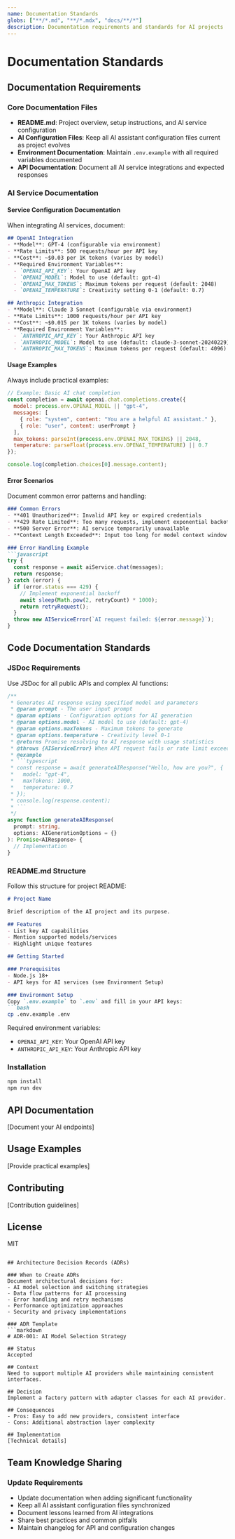 ```yaml
---
name: Documentation Standards
globs: ["**/*.md", "**/*.mdx", "docs/**/*"]
description: Documentation requirements and standards for AI projects
---
```


# Documentation Standards

## Documentation Requirements

### Core Documentation Files
- **README.md**: Project overview, setup instructions, and AI service configuration
- **AI Configuration Files**: Keep all AI assistant configuration files current as project evolves
- **Environment Documentation**: Maintain `.env.example` with all required variables documented
- **API Documentation**: Document all AI service integrations and expected responses

### AI Service Documentation

#### Service Configuration Documentation
When integrating AI services, document:

```markdown
## OpenAI Integration
- **Model**: GPT-4 (configurable via environment)
- **Rate Limits**: 500 requests/hour per API key
- **Cost**: ~$0.03 per 1K tokens (varies by model)
- **Required Environment Variables**:
  - `OPENAI_API_KEY`: Your OpenAI API key
  - `OPENAI_MODEL`: Model to use (default: gpt-4)
  - `OPENAI_MAX_TOKENS`: Maximum tokens per request (default: 2048)
  - `OPENAI_TEMPERATURE`: Creativity setting 0-1 (default: 0.7)

## Anthropic Integration  
- **Model**: Claude 3 Sonnet (configurable via environment)
- **Rate Limits**: 1000 requests/hour per API key
- **Cost**: ~$0.015 per 1K tokens (varies by model)
- **Required Environment Variables**:
  - `ANTHROPIC_API_KEY`: Your Anthropic API key
  - `ANTHROPIC_MODEL`: Model to use (default: claude-3-sonnet-20240229)
  - `ANTHROPIC_MAX_TOKENS`: Maximum tokens per request (default: 4096)
```

#### Usage Examples
Always include practical examples:

```javascript
// Example: Basic AI chat completion
const completion = await openai.chat.completions.create({
  model: process.env.OPENAI_MODEL || "gpt-4",
  messages: [
    { role: "system", content: "You are a helpful AI assistant." },
    { role: "user", content: userPrompt }
  ],
  max_tokens: parseInt(process.env.OPENAI_MAX_TOKENS) || 2048,
  temperature: parseFloat(process.env.OPENAI_TEMPERATURE) || 0.7
});

console.log(completion.choices[0].message.content);
```

#### Error Scenarios
Document common error patterns and handling:

```markdown
### Common Errors
- **401 Unauthorized**: Invalid API key or expired credentials
- **429 Rate Limited**: Too many requests, implement exponential backoff
- **500 Server Error**: AI service temporarily unavailable
- **Context Length Exceeded**: Input too long for model context window

### Error Handling Example
```javascript
try {
  const response = await aiService.chat(messages);
  return response;
} catch (error) {
  if (error.status === 429) {
    // Implement exponential backoff
    await sleep(Math.pow(2, retryCount) * 1000);
    return retryRequest();
  }
  throw new AIServiceError(`AI request failed: ${error.message}`);
}
```

## Code Documentation Standards

### JSDoc Requirements
Use JSDoc for all public APIs and complex AI functions:

```typescript
/**
 * Generates AI response using specified model and parameters
 * @param prompt - The user input prompt
 * @param options - Configuration options for AI generation
 * @param options.model - AI model to use (default: gpt-4)
 * @param options.maxTokens - Maximum tokens to generate
 * @param options.temperature - Creativity level 0-1
 * @returns Promise resolving to AI response with usage statistics
 * @throws {AIServiceError} When API request fails or rate limit exceeded
 * @example
 * ```typescript
 * const response = await generateAIResponse("Hello, how are you?", {
 *   model: "gpt-4",
 *   maxTokens: 1000,
 *   temperature: 0.7
 * });
 * console.log(response.content);
 * ```
 */
async function generateAIResponse(
  prompt: string,
  options: AIGenerationOptions = {}
): Promise<AIResponse> {
  // Implementation
}
```

### README.md Structure
Follow this structure for project README:

```markdown
# Project Name

Brief description of the AI project and its purpose.

## Features
- List key AI capabilities
- Mention supported models/services
- Highlight unique features

## Getting Started

### Prerequisites
- Node.js 18+ 
- API keys for AI services (see Environment Setup)

### Environment Setup
Copy `.env.example` to `.env` and fill in your API keys:
```bash
cp .env.example .env
```

Required environment variables:
- `OPENAI_API_KEY`: Your OpenAI API key
- `ANTHROPIC_API_KEY`: Your Anthropic API key

### Installation
```bash
npm install
npm run dev
```

## API Documentation
[Document your AI endpoints]

## Usage Examples
[Provide practical examples]

## Contributing
[Contribution guidelines]

## License
MIT
```

## Architecture Decision Records (ADRs)

### When to Create ADRs
Document architectural decisions for:
- AI model selection and switching strategies
- Data flow patterns for AI processing
- Error handling and retry mechanisms
- Performance optimization approaches
- Security and privacy implementations

### ADR Template
```markdown
# ADR-001: AI Model Selection Strategy

## Status
Accepted

## Context
Need to support multiple AI providers while maintaining consistent interfaces.

## Decision
Implement a factory pattern with adapter classes for each AI provider.

## Consequences
- Pros: Easy to add new providers, consistent interface
- Cons: Additional abstraction layer complexity

## Implementation
[Technical details]
```

## Team Knowledge Sharing

### Update Requirements
- Update documentation when adding significant functionality
- Keep all AI assistant configuration files synchronized
- Document lessons learned from AI integrations
- Share best practices and common pitfalls
- Maintain changelog for API and configuration changes